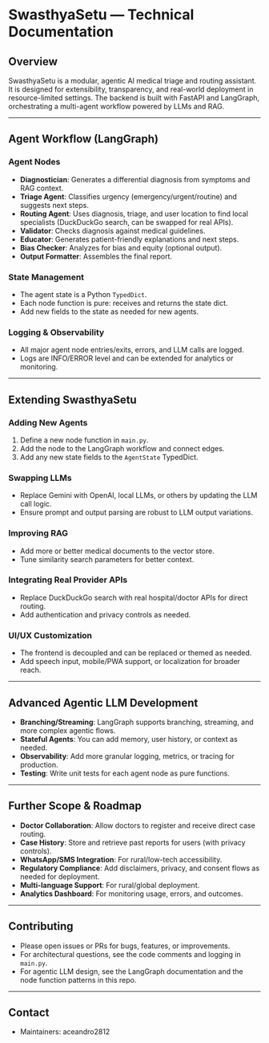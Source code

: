 # SwasthyaSetu — Technical Documentation

## Overview
SwasthyaSetu is a modular, agentic AI medical triage and routing assistant. It is designed for extensibility, transparency, and real-world deployment in resource-limited settings. The backend is built with FastAPI and LangGraph, orchestrating a multi-agent workflow powered by LLMs and RAG.

---

## Agent Workflow (LangGraph)

### Agent Nodes
- **Diagnostician**: Generates a differential diagnosis from symptoms and RAG context.
- **Triage Agent**: Classifies urgency (emergency/urgent/routine) and suggests next steps.
- **Routing Agent**: Uses diagnosis, triage, and user location to find local specialists (DuckDuckGo search, can be swapped for real APIs).
- **Validator**: Checks diagnosis against medical guidelines.
- **Educator**: Generates patient-friendly explanations and next steps.
- **Bias Checker**: Analyzes for bias and equity (optional output).
- **Output Formatter**: Assembles the final report.

### State Management
- The agent state is a Python `TypedDict`.
- Each node function is pure: receives and returns the state dict.
- Add new fields to the state as needed for new agents.

### Logging & Observability
- All major agent node entries/exits, errors, and LLM calls are logged.
- Logs are INFO/ERROR level and can be extended for analytics or monitoring.

---

## Extending SwasthyaSetu

### Adding New Agents
1. Define a new node function in `main.py`.
2. Add the node to the LangGraph workflow and connect edges.
3. Add any new state fields to the `AgentState` TypedDict.

### Swapping LLMs
- Replace Gemini with OpenAI, local LLMs, or others by updating the LLM call logic.
- Ensure prompt and output parsing are robust to LLM output variations.

### Improving RAG
- Add more or better medical documents to the vector store.
- Tune similarity search parameters for better context.

### Integrating Real Provider APIs
- Replace DuckDuckGo search with real hospital/doctor APIs for direct routing.
- Add authentication and privacy controls as needed.

### UI/UX Customization
- The frontend is decoupled and can be replaced or themed as needed.
- Add speech input, mobile/PWA support, or localization for broader reach.

---

## Advanced Agentic LLM Development

- **Branching/Streaming**: LangGraph supports branching, streaming, and more complex agentic flows.
- **Stateful Agents**: You can add memory, user history, or context as needed.
- **Observability**: Add more granular logging, metrics, or tracing for production.
- **Testing**: Write unit tests for each agent node as pure functions.

---

## Further Scope & Roadmap

- **Doctor Collaboration**: Allow doctors to register and receive direct case routing.
- **Case History**: Store and retrieve past reports for users (with privacy controls).
- **WhatsApp/SMS Integration**: For rural/low-tech accessibility.
- **Regulatory Compliance**: Add disclaimers, privacy, and consent flows as needed for deployment.
- **Multi-language Support**: For rural/global deployment.
- **Analytics Dashboard**: For monitoring usage, errors, and outcomes.

---

## Contributing
- Please open issues or PRs for bugs, features, or improvements.
- For architectural questions, see the code comments and logging in `main.py`.
- For agentic LLM design, see the LangGraph documentation and the node function patterns in this repo.

---

## Contact
- Maintainers: aceandro2812


